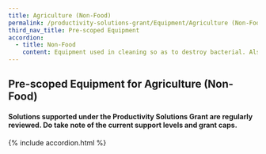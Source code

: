 ```yaml
---
title: Agriculture (Non-Food)
permalink: /productivity-solutions-grant/Equipment/Agriculture (Non-Food)/
third_nav_title: Pre-scoped Equipment
accordion:
  - title: Non-Food
    content: Equipment used in cleaning so as to destroy bacterial. Also include high pressure washer or other cleaning machines that provide better efficiency as compared to manual cleaning.<br/><br/><a href='/productivity-solutions-grant/solutionrepo/solution1599' target='_blank' style='color:#037e8a'>Disinfection equipment (Basic)</a><br/><a href='/productivity-solutions-grant/solutionrepo/solution1600' target='_blank' style='color:#037e8a'>Disinfection equipment (Test-bedding)</a><br/><a href='/productivity-solutions-grant/solutionrepo/solution1601' target='_blank' style='color:#037e8a'>Disinfection equipment (Standard)</a><br/><br/><br/>Equipment, system or system parts that allow automation and higher efficiency when culturing produce<br/><br/><a href='/productivity-solutions-grant/solutionrepo/solution1602' target='_blank' style='color:#037e8a'>Auto culture system (Basic)</a><br/><a href='/productivity-solutions-grant/solutionrepo/solution1603' target='_blank' style='color:#037e8a'>Auto culture system (Test-bedding)</a><br/><a href='/productivity-solutions-grant/solutionrepo/solution1604' target='_blank' style='color:#037e8a'>Auto culture system (Standard)</a><br/><br/><br/>Equipment that allow automation when packing produce<br/><br/><a href='/productivity-solutions-grant/solutionrepo/solution1605' target='_blank' style='color:#037e8a'>Automatic packing machine (Basic)</a><br/><a href='/productivity-solutions-grant/solutionrepo/solution1606' target='_blank' style='color:#037e8a'>Automatic packing machine (Test-bedding)</a><br/><a href='/productivity-solutions-grant/solutionrepo/solution1607' target='_blank' style='color:#037e8a'>Automatic packing machine (Standard)</a><br/><br/><br/>Tools or vehicles involved in lifting, transporting or controlling of goods and materials<br/><br/><a href='/productivity-solutions-grant/solutionrepo/solution1608' target='_blank' style='color:#037e8a'>Mechanised lifting (Basic)</a><br/><a href='/productivity-solutions-grant/solutionrepo/solution1609' target='_blank' style='color:#037e8a'>Mechanised lifting equipment (Test-bedding)</a><br/><a href='/productivity-solutions-grant/solutionrepo/solution1610' target='_blank' style='color:#037e8a'>Mechanised lifting equipment (Standard)</a><br/><br/><br/>Lightings of special wavelength for culturing of produce<br/><br/><a href='/productivity-solutions-grant/solutionrepo/solution1611' target='_blank' style='color:#037e8a'>Special lighting (e.g. LED) (Basic)</a><br/><a href='/productivity-solutions-grant/solutionrepo/solution1612' target='_blank' style='color:#037e8a'>Special lighting (e.g. LED) (Test-bedding)</a><br/><a href='/productivity-solutions-grant/solutionrepo/solution1613' target='_blank' style='color:#037e8a'>Special lighting (e.g. LED) (Standard)</a><br/><br/><br/>Computer systems that perform tasks normally requiring human intelligence. For example, remote monitoring and controlling of processes.<br/><br/><a href='/productivity-solutions-grant/solutionrepo/solution1614' target='_blank' style='color:#037e8a'>Artificial Intelligence or video monitoring system (Basic)</a><br/><a href='/productivity-solutions-grant/solutionrepo/solution1615' target='_blank' style='color:#037e8a'>Artificial Intelligence or video monitoring system (Test-bedding)</a><br/><a href='/productivity-solutions-grant/solutionrepo/solution1616' target='_blank' style='color:#037e8a'>Artificial Intelligence or video monitoring system (Standard)</a><br/><br/><br/>Shelving that allow multi-tier storage or farming. Hence,total area of usable space will be increase<br/><br/><a href='/productivity-solutions-grant/solutionrepo/solution1617' target='_blank' style='color:#037e8a'>Multi-tiered racking system (Basic)</a><br/><a href='/productivity-solutions-grant/solutionrepo/solution1618' target='_blank' style='color:#037e8a'>Multi-tiered racking system (Test-bedding)</a><br/><a href='/productivity-solutions-grant/solutionrepo/solution1619' target='_blank' style='color:#037e8a'>Multi-tiered racking system (Standard)</a><br/><br/><br/>Equipment used in research which can directly enhance productivity<br/><br/><a href='/productivity-solutions-grant/solutionrepo/solution1620' target='_blank' style='color:#037e8a'>Laboratory equipment (excluding consumables) (Basic)</a><br/><a href='/productivity-solutions-grant/solutionrepo/solution1621' target='_blank' style='color:#037e8a'>Laboratory equipment (excluding consumables) (Test-bedding)</a><br/><a href='/productivity-solutions-grant/solutionrepo/solution1622' target='_blank' style='color:#037e8a'>Laboratory equipment (excluding consumables) (Standard)</a><br/><br/><br/>Equipment parts (e.g. pump, bio-filters) that will be incorporated into recirculating aquaculture systems<br/><br/><a href='/productivity-solutions-grant/solutionrepo/solution1623' target='_blank' style='color:#037e8a'>Basic parts for recirculating aquaculture system (Basic)</a><br/><a href='/productivity-solutions-grant/solutionrepo/solution1624' target='_blank' style='color:#037e8a'>Basic parts for recirculating aquaculture system (Test-bedding)</a><br/><a href='/productivity-solutions-grant/solutionrepo/solution1625' target='_blank' style='color:#037e8a'>Basic parts for recirculating aquaculture system (Standard)</a><br/><br/><br/>Automatic devices for measuring the amount of produce (e.g. number of fish)<br/><br/><a href='/productivity-solutions-grant/solutionrepo/solution1626' target='_blank' style='color:#037e8a'>Automatic counter (Basic)</a><br/><a href='/productivity-solutions-grant/solutionrepo/solution1627' target='_blank' style='color:#037e8a'>Automatic counter (Test-bedding)</a><br/><a href='/productivity-solutions-grant/solutionrepo/solution1628' target='_blank' style='color:#037e8a'>Automatic counter (Standard)</a><br/><br/><br/>Systems that include data logger/sensors for measurement or monitoring  of water quality and water parameters<br/><br/><a href='/productivity-solutions-grant/solutionrepo/solution1629' target='_blank' style='color:#037e8a'>Water quality monitoring equipment (Basic)</a><br/><a href='/productivity-solutions-grant/solutionrepo/solution1630' target='_blank' style='color:#037e8a'>Water quality monitoring equipment (Test-bedding)</a><br/><a href='/productivity-solutions-grant/solutionrepo/solution1631' target='_blank' style='color:#037e8a'>Water quality monitoring equipment (Standard)</a><br/><br/><br/>Systems that allow the process to control or alter an enclosed environment until the desired conditions<br/><br/><a href='/productivity-solutions-grant/solutionrepo/solution1632' target='_blank' style='color:#037e8a'>Incubator/Temperature or climate control system (Basic)</a><br/><a href='/productivity-solutions-grant/solutionrepo/solution1633' target='_blank' style='color:#037e8a'>Incubator/Temperature or climate control system (Test-bedding)</a><br/><a href='/productivity-solutions-grant/solutionrepo/solution1634' target='_blank' style='color:#037e8a'>Incubator/Temperature or climate control system (Standard)</a><br/><br/><br/>Equiptment that improves the quality of the water to make it more acceptable or better for a specific end-use<br/><br/><a href='/productivity-solutions-grant/solutionrepo/solution1635' target='_blank' style='color:#037e8a'>Water treatment system (Basic)</a><br/><a href='/productivity-solutions-grant/solutionrepo/solution1636' target='_blank' style='color:#037e8a'>Water treatment system (Test-beding)</a><br/><a href='/productivity-solutions-grant/solutionrepo/solution1637' target='_blank' style='color:#037e8a'>Water treatment system (Standard)</a><br/>
---
```


## Pre-scoped Equipment for Agriculture (Non-Food)

#### Solutions supported under the Productivity Solutions Grant are regularly reviewed. Do take note of the current support levels and grant caps.

{% include accordion.html %}

